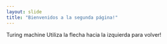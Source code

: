 ```yaml
---
layout: slide
title: "Bienvenidos a la segunda página!"
---
```

Turing machine
Utiliza la flecha hacia la izquierda para volver!
